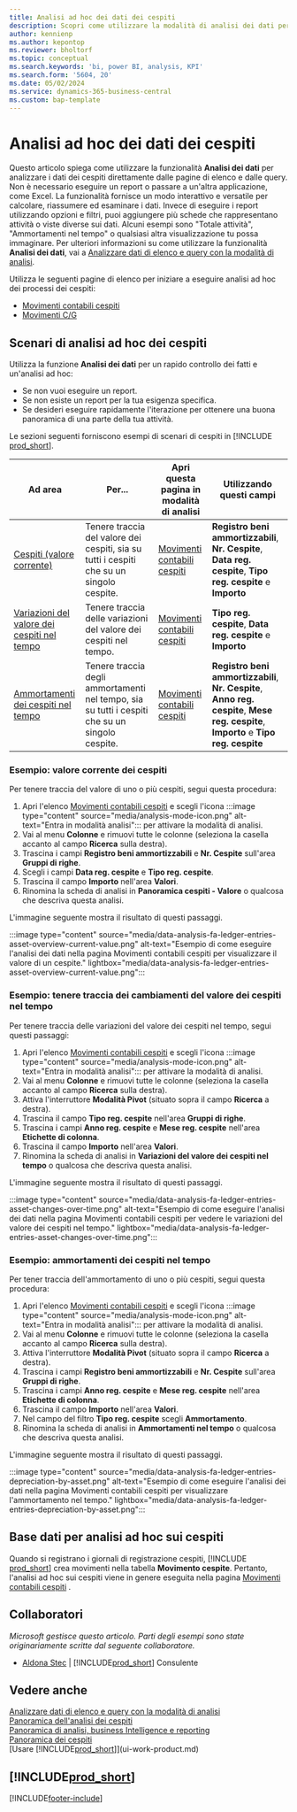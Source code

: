 ```yaml
---
title: Analisi ad hoc dei dati dei cespiti
description: Scopri come utilizzare la modalità di analisi dei dati per analizzare i dati dei cespiti.
author: kennienp
ms.author: kepontop
ms.reviewer: bholtorf
ms.topic: conceptual
ms.search.keywords: 'bi, power BI, analysis, KPI'
ms.search.form: '5604, 20'
ms.date: 05/02/2024
ms.service: dynamics-365-business-central
ms.custom: bap-template
---
```


# <a name="ad-hoc-analysis-of-fixed-assets-data"></a>Analisi ad hoc dei dati dei cespiti

Questo articolo spiega come utilizzare la funzionalità **Analisi dei dati** per analizzare i dati dei cespiti direttamente dalle pagine di elenco e dalle query. Non è necessario eseguire un report o passare a un'altra applicazione, come Excel. La funzionalità fornisce un modo interattivo e versatile per calcolare, riassumere ed esaminare i dati. Invece di eseguire i report utilizzando opzioni e filtri, puoi aggiungere più schede che rappresentano attività o viste diverse sui dati. Alcuni esempi sono "Totale attività", "Ammortamenti nel tempo" o qualsiasi altra visualizzazione tu possa immaginare. Per ulteriori informazioni su come utilizzare la funzionalità **Analisi dei dati**, vai a [Analizzare dati di elenco e query con la modalità di analisi](analysis-mode.md).

Utilizza le seguenti pagine di elenco per iniziare a eseguire analisi ad hoc dei processi dei cespiti:

- [Movimenti contabili cespiti](https://businesscentral.dynamics.com/?page=5604)
- [Movimenti C/G](https://businesscentral.dynamics.com/?page=20)

## <a name="fixed-assets-ad-hoc-analysis-scenarios"></a>Scenari di analisi ad hoc dei cespiti

Utilizza la funzione **Analisi dei dati** per un rapido controllo dei fatti e un'analisi ad hoc:

- Se non vuoi eseguire un report.
- Se non esiste un report per la tua esigenza specifica.
- Se desideri eseguire rapidamente l'iterazione per ottenere una buona panoramica di una parte della tua attività.

Le sezioni seguenti forniscono esempi di scenari di cespiti in [!INCLUDE [prod_short](includes/prod_short.md)].

| Ad area | Per... | Apri questa pagina in modalità di analisi | Utilizzando questi campi |
| ---- | ----- | ------------------------------- |------------------- |
| [Cespiti (valore corrente)](#example-fixed-assets-current-value) | Tenere traccia del valore dei cespiti, sia su tutti i cespiti che su un singolo cespite. | [Movimenti contabili cespiti](https://businesscentral.dynamics.com/?page=5604) | **Registro beni ammortizzabili**, **Nr. Cespite**, **Data reg. cespite**, **Tipo reg. cespite** e **Importo** |
| [Variazioni del valore dei cespiti nel tempo](#example-asset-value-changes-over-time) | Tenere traccia delle variazioni del valore dei cespiti nel tempo. | [Movimenti contabili cespiti](https://businesscentral.dynamics.com/?page=5604) | **Tipo reg. cespite**, **Data reg. cespite** e **Importo** |
|[Ammortamenti dei cespiti nel tempo](#example-fixed-asset-depreciations-over-time) | Tenere traccia degli ammortamenti nel tempo, sia su tutti i cespiti che su un singolo cespite. | [Movimenti contabili cespiti](https://businesscentral.dynamics.com/?page=5604) | **Registro beni ammortizzabili**, **Nr. Cespite**, **Anno reg. cespite**, **Mese reg. cespite**, **Importo** e **Tipo reg. cespite** |

### <a name="example-fixed-assets-current-value"></a>Esempio: valore corrente dei cespiti

Per tenere traccia del valore di uno o più cespiti, segui questa procedura:

1. Apri l'elenco [Movimenti contabili cespiti](https://businesscentral.dynamics.com/?page=5604) e scegli l'icona :::image type="content" source="media/analysis-mode-icon.png" alt-text="Entra in modalità analisi"::: per attivare la modalità di analisi.
1. Vai al menu **Colonne** e rimuovi tutte le colonne (seleziona la casella accanto al campo **Ricerca** sulla destra).
1. Trascina i campi **Registro beni ammortizzabili** e **Nr. Cespite** sull'area **Gruppi di righe**.
1. Scegli i campi **Data reg. cespite** e **Tipo reg. cespite**.
1. Trascina il campo **Importo** nell'area **Valori**.
1. Rinomina la scheda di analisi in **Panoramica cespiti - Valore** o qualcosa che descriva questa analisi.

L'immagine seguente mostra il risultato di questi passaggi.

:::image type="content" source="media/data-analysis-fa-ledger-entries-asset-overview-current-value.png" alt-text="Esempio di come eseguire l'analisi dei dati nella pagina Movimenti contabili cespiti per visualizzare il valore di un cespite." lightbox="media/data-analysis-fa-ledger-entries-asset-overview-current-value.png":::

### <a name="example-asset-value-changes-over-time"></a>Esempio: tenere traccia dei cambiamenti del valore dei cespiti nel tempo

Per tenere traccia delle variazioni del valore dei cespiti nel tempo, segui questi passaggi:

1. Apri l'elenco [Movimenti contabili cespiti](https://businesscentral.dynamics.com/?page=5604) e scegli l'icona :::image type="content" source="media/analysis-mode-icon.png" alt-text="Entra in modalità analisi"::: per attivare la modalità di analisi.
1. Vai al menu **Colonne** e rimuovi tutte le colonne (seleziona la casella accanto al campo **Ricerca** sulla destra).
1. Attiva l'interruttore **Modalità Pivot** (situato sopra il campo **Ricerca** a destra).
1. Trascina il campo **Tipo reg. cespite** nell'area **Gruppi di righe**.
1. Trascina i campi **Anno reg. cespite** e **Mese reg. cespite** nell'area **Etichette di colonna**.
1. Trascina il campo **Importo** nell'area **Valori**.
1. Rinomina la scheda di analisi in **Variazioni del valore dei cespiti nel tempo** o qualcosa che descriva questa analisi.

L'immagine seguente mostra il risultato di questi passaggi.

:::image type="content" source="media/data-analysis-fa-ledger-entries-asset-changes-over-time.png" alt-text="Esempio di come eseguire l'analisi dei dati nella pagina Movimenti contabili cespiti per vedere le variazioni del valore dei cespiti nel tempo." lightbox="media/data-analysis-fa-ledger-entries-asset-changes-over-time.png":::

### <a name="example-fixed-asset-depreciations-over-time"></a>Esempio: ammortamenti dei cespiti nel tempo

Per tener traccia dell'ammortamento di uno o più cespiti, segui questa procedura:

1. Apri l'elenco [Movimenti contabili cespiti](https://businesscentral.dynamics.com/?page=5604) e scegli l'icona :::image type="content" source="media/analysis-mode-icon.png" alt-text="Entra in modalità analisi"::: per attivare la modalità di analisi.
1. Vai al menu **Colonne** e rimuovi tutte le colonne (seleziona la casella accanto al campo **Ricerca** sulla destra).
1. Attiva l'interruttore **Modalità Pivot** (situato sopra il campo **Ricerca** a destra).
1. Trascina i campi **Registro beni ammortizzabili** e **Nr. Cespite** sull'area **Gruppi di righe**.
1. Trascina i campi **Anno reg. cespite** e **Mese reg. cespite** nell'area **Etichette di colonna**.
1. Trascina il campo **Importo** nell'area **Valori**.
1. Nel campo del filtro **Tipo reg. cespite** scegli **Ammortamento**.
1. Rinomina la scheda di analisi in **Ammortamenti nel tempo** o qualcosa che descriva questa analisi.

L'immagine seguente mostra il risultato di questi passaggi.

:::image type="content" source="media/data-analysis-fa-ledger-entries-depreciation-by-asset.png" alt-text="Esempio di come eseguire l'analisi dei dati nella pagina Movimenti contabili cespiti per visualizzare l'ammortamento nel tempo." lightbox="media/data-analysis-fa-ledger-entries-depreciation-by-asset.png":::

## <a name="data-foundation-for-ad-hoc-analysis-on-fixed-assets"></a>Base dati per analisi ad hoc sui cespiti

Quando si registrano i giornali di registrazione cespiti, [!INCLUDE [prod_short](includes/prod_short.md)] crea movimenti nella tabella **Movimento cespite**. Pertanto, l'analisi ad hoc sui cespiti viene in genere eseguita nella pagina [Movimenti contabili cespiti](https://businesscentral.dynamics.com/?page=5604) .

## <a name="contributors"></a>Collaboratori

*Microsoft gestisce questo articolo. Parti degli esempi sono state originariamente scritte dal seguente collaboratore.*

* [Aldona Stec](https://www.linkedin.com/in/aldona-stec-25283bb1) | [!INCLUDE[prod_short](includes/prod_short.md)] Consulente

## <a name="see-also"></a>Vedere anche

[Analizzare dati di elenco e query con la modalità di analisi](analysis-mode.md)  
[Panoramica dell'analisi dei cespiti](fa-analytics-overview.md)  
[Panoramica di analisi, business Intelligence e reporting](reports-bi-reporting.md)  
[Panoramica dei cespiti](fa-manage.md)  
[Usare [!INCLUDE[prod_short](includes/prod_short.md)]](ui-work-product.md)  

## [!INCLUDE[prod_short](includes/free_trial_md.md)]  

[!INCLUDE[footer-include](includes/footer-banner.md)]
